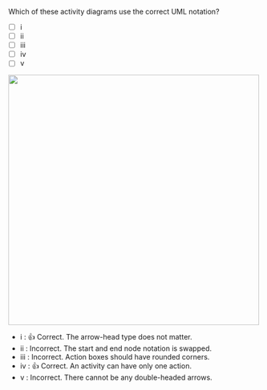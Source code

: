 <panel header="{{ icon_Q_A }} Which activity diagrams are correct?">
<question>

Which of these activity diagrams use the correct UML notation?

- [ ] i 
- [ ] ii
- [ ] iii
- [ ] iv
- [ ] v

<img src="{{baseUrl}}/uml/activityDiagrams/basicNotations/linearPaths/images/q-correctNotation.png" width="500" />
<p/>

<div slot="answer">

* i : :+1: Correct. The arrow-head type does not matter. 
* ii : Incorrect. The start and end node notation is swapped.
* iii : Incorrect. Action boxes should have rounded corners.
* iv : :+1: Correct. An activity can have only one action.
* v : Incorrect. There cannot be any double-headed arrows.

</div>
</question>
</panel>
